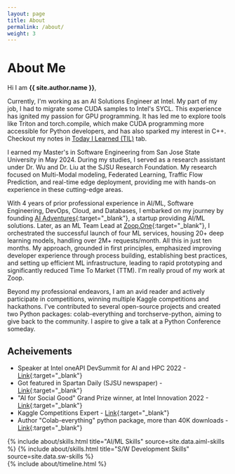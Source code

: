 ```yaml
---
layout: page
title: About
permalink: /about/
weight: 3
---
```


# **About Me**

Hi I am **{{ site.author.name }}**,

Currently, I'm working as an AI Solutions Engineer at Intel. My part of my job, I had to migrate some CUDA samples to Intel's SYCL. This experience has ignited my passion for GPU programming. It has led me to explore tools like Triton and torch.compile, which make CUDA programming more accessible for Python developers, and has also sparked my interest in C++. Checkout my notes in [Today I Learned (TIL)](https://ankursinghmle.notion.site/c9ec2730e014406187628b59a15aadb3?v=191eb3f27860427688085d92960d4cf5) tab. 

I earned my Master's in Software Engineering from San Jose State University in May 2024. During my studies, I served as a research assistant under Dr. Wu and Dr. Liu at the SJSU Research Foundation. My research focused on Multi-Modal modeling, Federated Learning, Traffic Flow Prediction, and real-time edge deployment, providing me with hands-on experience in these cutting-edge areas.

With 4 years of prior professional experience in AI/ML, Software Engineering, DevOps, Cloud, and Databases, I embarked on my journey by founding [AI Adventures](https://www.aiadventures.in/){:target="_blank"}, a startup providing AI/ML solutions. Later, as an ML Team Lead at [Zoop.One](https://zoop.one/){:target="_blank"}, I orchestrated the successful launch of four ML services, housing 20+ deep learning models, handling over 2M+ requests/month. All this in just ten months. My approach, grounded in first principles, emphasized improving developer experience through process building, establishing best practices, and setting up efficient ML infrastructure, leading to rapid prototyping and significantly reduced Time To Market (TTM). I'm really proud of my work at Zoop.

Beyond my professional endeavors, I am an avid reader and actively participate in competitions, winning multiple Kaggle competitions and hackathons. I've contributed to several open-source projects and created two Python packages: colab-everything and torchserve-python, aiming to give back to the community. I aspire to give a talk at a Python Conference someday.

## Acheivements

- Speaker at Intel oneAPI DevSummit for AI and HPC 2022 - [Link](https://software.seek.intel.com/oneapi-devsummit-ai-hpc-2022){:target="_blank"}
- Got featured in Spartan Daily (SJSU newspaper) - [Link](https://issuu.com/spartandaily/docs/sd101922all_rev01_1_){:target="_blank"}
- "AI for Social Good" Grand Prize winner, at Intel Innovation 2022 - [Link](https://www.linkedin.com/posts/intel-software_intelon-developer-coding-activity-6980704410574233600-dnkh/){:target="_blank"}
- Kaggle Competitions Expert - [Link](https://www.kaggle.com/ankursingh12){:target="_blank"}
- Author "Colab-everything" python package, more than 40K downloads - [Link](https://pypi.org/project/colab-everything/){:target="_blank"}


<div class="row">
{% include about/skills.html title="AI/ML Skills" source=site.data.aiml-skills %}
{% include about/skills.html title="S/W Development Skills" source=site.data.sw-skills %}
</div>

<div class="row">
{% include about/timeline.html %}
</div>